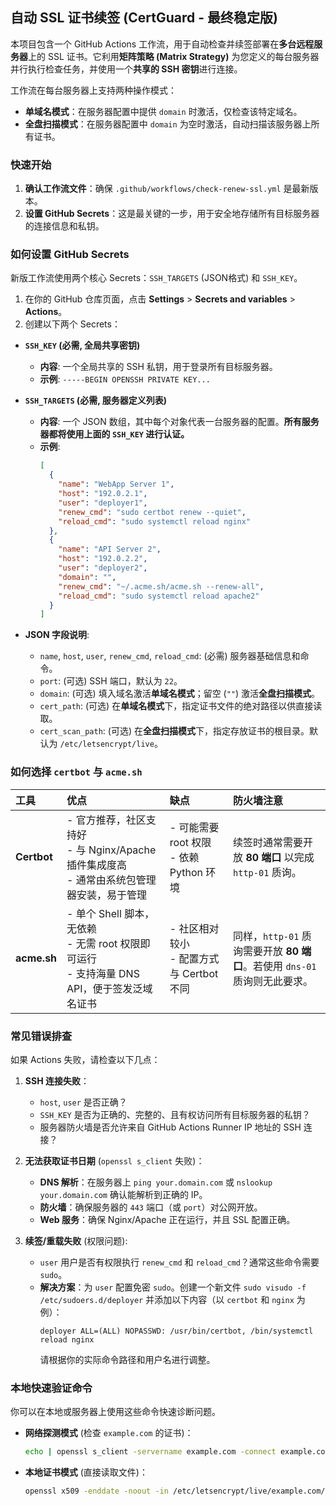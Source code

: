 ## 自动 SSL 证书续签 (CertGuard - 最终稳定版)

本项目包含一个 GitHub Actions 工作流，用于自动检查并续签部署在**多台远程服务器**上的 SSL 证书。它利用**矩阵策略 (Matrix Strategy)** 为您定义的每台服务器并行执行检查任务，并使用一个**共享的 SSH 密钥**进行连接。

工作流在每台服务器上支持两种操作模式：
- **单域名模式**：在服务器配置中提供 `domain` 时激活，仅检查该特定域名。
- **全盘扫描模式**：在服务器配置中 `domain` 为空时激活，自动扫描该服务器上所有证书。

### 快速开始

1.  **确认工作流文件**：确保 `.github/workflows/check-renew-ssl.yml` 是最新版本。
2.  **设置 GitHub Secrets**：这是最关键的一步，用于安全地存储所有目标服务器的连接信息和私钥。

### 如何设置 GitHub Secrets

新版工作流使用两个核心 Secrets：`SSH_TARGETS` (JSON格式) 和 `SSH_KEY`。

1.  在你的 GitHub 仓库页面，点击 **Settings** > **Secrets and variables** > **Actions**。
2.  创建以下两个 Secrets：

*   **`SSH_KEY` (必需, 全局共享密钥)**
    *   **内容**: 一个全局共享的 SSH 私钥，用于登录所有目标服务器。
    *   **示例**: `-----BEGIN OPENSSH PRIVATE KEY...`

*   **`SSH_TARGETS` (必需, 服务器定义列表)**
    *   **内容**: 一个 JSON 数组，其中每个对象代表一台服务器的配置。**所有服务器都将使用上面的 `SSH_KEY` 进行认证。**
    *   **示例**:
        ```json
        [
          {
            "name": "WebApp Server 1",
            "host": "192.0.2.1",
            "user": "deployer1",
            "renew_cmd": "sudo certbot renew --quiet",
            "reload_cmd": "sudo systemctl reload nginx"
          },
          {
            "name": "API Server 2",
            "host": "192.0.2.2",
            "user": "deployer2",
            "domain": "",
            "renew_cmd": "~/.acme.sh/acme.sh --renew-all",
            "reload_cmd": "sudo systemctl reload apache2"
          }
        ]
        ```

*   **JSON 字段说明**:
    *   `name`, `host`, `user`, `renew_cmd`, `reload_cmd`: (必需) 服务器基础信息和命令。
    *   `port`: (可选) SSH 端口，默认为 `22`。
    *   `domain`: (可选) 填入域名激活**单域名模式**；留空 (`""`) 激活**全盘扫描模式**。
    *   `cert_path`: (可选) 在**单域名模式**下，指定证书文件的绝对路径以供直接读取。
    *   `cert_scan_path`: (可选) 在**全盘扫描模式**下，指定存放证书的根目录。默认为 `/etc/letsencrypt/live`。

### 如何选择 `certbot` 与 `acme.sh`

| 工具 | 优点 | 缺点 | 防火墙注意 |
| :--- | :--- | :--- | :--- |
| **Certbot** | - 官方推荐，社区支持好<br>- 与 Nginx/Apache 插件集成度高<br>- 通常由系统包管理器安装，易于管理 | - 可能需要 root 权限<br>- 依赖 Python 环境 | 续签时通常需要开放 **80 端口** 以完成 `http-01` 质询。 |
| **acme.sh** | - 单个 Shell 脚本，无依赖<br>- 无需 root 权限即可运行<br>- 支持海量 DNS API，便于签发泛域名证书 | - 社区相对较小<br>- 配置方式与 Certbot 不同 | 同样，`http-01` 质询需要开放 **80 端口**。若使用 `dns-01` 质询则无此要求。 |

### 常见错误排查

如果 Actions 失败，请检查以下几点：

1.  **SSH 连接失败**：
    *   `host`, `user` 是否正确？
    *   `SSH_KEY` 是否为正确的、完整的、且有权访问所有目标服务器的私钥？
    *   服务器防火墙是否允许来自 GitHub Actions Runner IP 地址的 SSH 连接？

2.  **无法获取证书日期** (`openssl s_client` 失败)：
    *   **DNS 解析**：在服务器上 `ping your.domain.com` 或 `nslookup your.domain.com` 确认能解析到正确的 IP。
    *   **防火墙**：确保服务器的 `443` 端口（或 `port`）对公网开放。
    *   **Web 服务**：确保 Nginx/Apache 正在运行，并且 SSL 配置正确。

3.  **续签/重载失败** (权限问题):
    *   `user` 用户是否有权限执行 `renew_cmd` 和 `reload_cmd`？通常这些命令需要 `sudo`。
    *   **解决方案**：为 `user` 配置免密 `sudo`。创建一个新文件 `sudo visudo -f /etc/sudoers.d/deployer` 并添加以下内容（以 `certbot` 和 `nginx` 为例）：
        ```
        deployer ALL=(ALL) NOPASSWD: /usr/bin/certbot, /bin/systemctl reload nginx
        ```
        请根据你的实际命令路径和用户名进行调整。

### 本地快速验证命令

你可以在本地或服务器上使用这些命令快速诊断问题。

*   **网络探测模式** (检查 `example.com` 的证书)：
    ```sh
    echo | openssl s_client -servername example.com -connect example.com:443 2>/dev/null | openssl x509 -enddate -noout
    ```

*   **本地证书模式** (直接读取文件)：
    ```sh
    openssl x509 -enddate -noout -in /etc/letsencrypt/live/example.com/fullchain.pem
    ```
